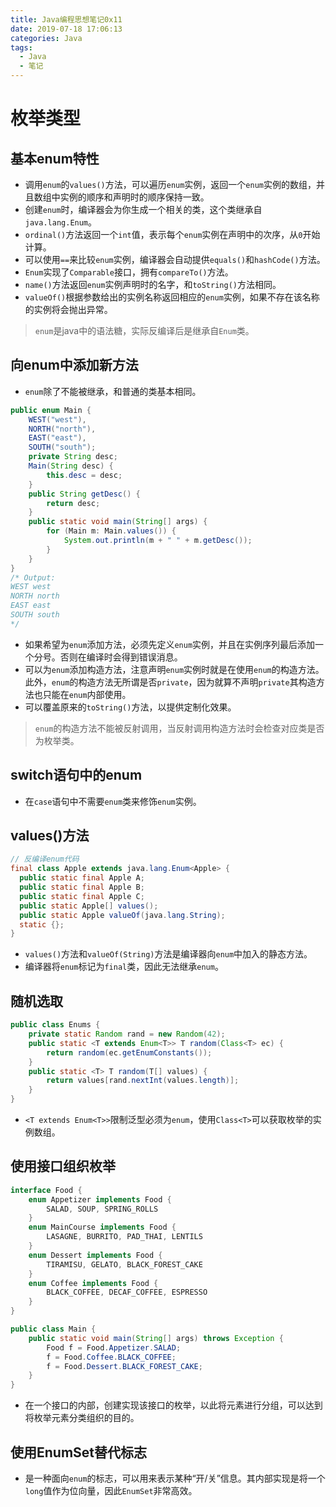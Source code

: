 ```yaml
---
title: Java编程思想笔记0x11
date: 2019-07-18 17:06:13
categories: Java
tags:
  - Java
  - 笔记
---
```


# 枚举类型

## 基本enum特性

- 调用`enum`的`values()`方法，可以遍历`enum`实例，返回一个`enum`实例的数组，并且数组中实例的顺序和声明时的顺序保持一致。
- 创建`enum`时，编译器会为你生成一个相关的类，这个类继承自`java.lang.Enum`。
- `ordinal()`方法返回一个`int`值，表示每个`enum`实例在声明中的次序，从`0`开始计算。
- 可以使用`==`来比较`enum`实例，编译器会自动提供`equals()`和`hashCode()`方法。
- `Enum`实现了`Comparable`接口，拥有`compareTo()`方法。
- `name()`方法返回`enum`实例声明时的名字，和`toString()`方法相同。
- `valueOf()`根据参数给出的实例名称返回相应的`enum`实例，如果不存在该名称的实例将会抛出异常。

> `enum`是java中的语法糖，实际反编译后是继承自`Enum`类。

## 向enum中添加新方法

- `enum`除了不能被继承，和普通的类基本相同。

```java
public enum Main {
    WEST("west"),
    NORTH("north"),
    EAST("east"),
    SOUTH("south");
    private String desc;
    Main(String desc) {
        this.desc = desc;
    }
    public String getDesc() {
        return desc;
    }
    public static void main(String[] args) {
        for (Main m: Main.values()) {
            System.out.println(m + " " + m.getDesc());
        }
    }
}
/* Output:
WEST west
NORTH north
EAST east
SOUTH south
*/
```

- 如果希望为`enum`添加方法，必须先定义`enum`实例，并且在实例序列最后添加一个分号。否则在编译时会得到错误消息。
- 可以为`enum`添加构造方法，注意声明`enum`实例时就是在使用`enum`的构造方法。此外，`enum`的构造方法无所谓是否`private`，因为就算不声明`private`其构造方法也只能在`enum`内部使用。
- 可以覆盖原来的`toString()`方法，以提供定制化效果。

> `enum`的构造方法不能被反射调用，当反射调用构造方法时会检查对应类是否为枚举类。

## switch语句中的enum

- 在`case`语句中不需要`enum`类来修饰`enum`实例。

## values()方法

```java
// 反编译enum代码
final class Apple extends java.lang.Enum<Apple> {
  public static final Apple A;
  public static final Apple B;
  public static final Apple C;
  public static Apple[] values();
  public static Apple valueOf(java.lang.String);
  static {};
}
```



- `values()`方法和`valueOf(String)`方法是编译器向`enum`中加入的静态方法。
- 编译器将`enum`标记为`final`类，因此无法继承`enum`。

## 随机选取

```java
public class Enums {
    private static Random rand = new Random(42);
    public static <T extends Enum<T>> T random(Class<T> ec) {
        return random(ec.getEnumConstants());
    }
    public static <T> T random(T[] values) {
        return values[rand.nextInt(values.length)];
    }
}
```

- `<T extends Enum<T>>`限制泛型必须为`enum`，使用`Class<T>`可以获取枚举的实例数组。

## 使用接口组织枚举

```java
interface Food {
    enum Appetizer implements Food {
        SALAD, SOUP, SPRING_ROLLS
    }
    enum MainCourse implements Food {
        LASAGNE, BURRITO, PAD_THAI, LENTILS
    }
    enum Dessert implements Food {
        TIRAMISU, GELATO, BLACK_FOREST_CAKE
    }
    enum Coffee implements Food {
        BLACK_COFFEE, DECAF_COFFEE, ESPRESSO
    }
}

public class Main {
    public static void main(String[] args) throws Exception {
        Food f = Food.Appetizer.SALAD;
        f = Food.Coffee.BLACK_COFFEE;
        f = Food.Dessert.BLACK_FOREST_CAKE;
    }
}
```

- 在一个接口的内部，创建实现该接口的枚举，以此将元素进行分组，可以达到将枚举元素分类组织的目的。

## 使用EnumSet替代标志

- 是一种面向`enum`的标志，可以用来表示某种“开/关”信息。其内部实现是将一个`long`值作为位向量，因此`EnumSet`非常高效。